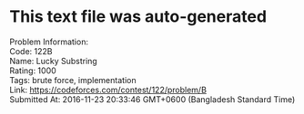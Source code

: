 # This text file was auto-generated  
  
Problem Information:  
Code: 122B  
Name: Lucky Substring  
Rating: 1000  
Tags: brute force, implementation  
Link: https://codeforces.com/contest/122/problem/B  
Submitted At: 2016-11-23 20:33:46 GMT+0600 (Bangladesh Standard Time)  
